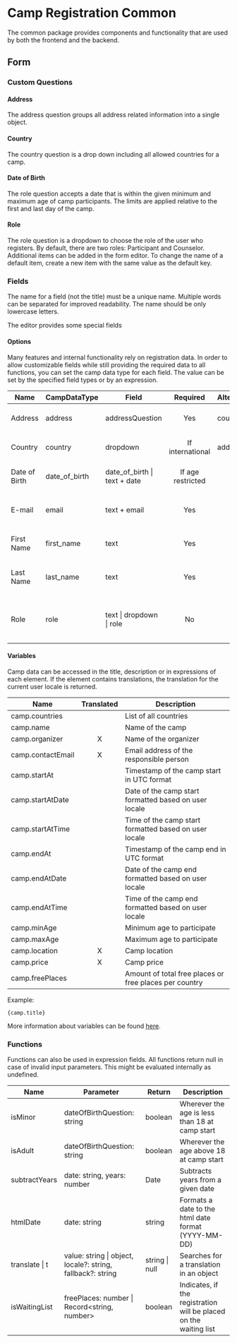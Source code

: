 # Camp Registration Common

The common package provides components and functionality that are used by both the frontend and the backend.

## Form

### Custom Questions

#### Address

The address question groups all address related information into a single object.

#### Country

The country question is a drop down including all allowed countries for a camp.

#### Date of Birth

The role question accepts a date that is within the given minimum and maximum age of camp participants.
The limits are applied relative to the first and last day of the camp.

#### Role

The role question is a dropdown to choose the role of the user who registers.
By default, there are two roles: Participant and Counselor.
Additional items can be added in the form editor.
To change the name of a default item, create a new item with the same value as the default key.

### Fields

The name for a field (not the title) must be a unique name. Multiple words can be separated for improved readability.
The name should be only lowercase letters.

The editor provides some special fields

#### Options

Many features and internal functionality rely on registration data.
In order to allow customizable fields while still providing the required data to all functions, you can set the
camp data type for each field.
The value can be set by the specified field types or by an expression.

| Name            | CampDataType   | Field                        |     Required      | Alternative | Description                                         |
| --------------- | -------------- | ---------------------------- | :---------------: | ----------- | --------------------------------------------------- |
| Address         | address        | addressQuestion              |        Yes        | country     | The address of the person                           |
| Country         | country        | dropdown                     | If international  | address     | The country of the person                           |
| Date of Birth   | date_of_birth  | date_of_birth \| text + date | If age restricted |             | The date of birth of the person                     |
| E-mail          | email          | text + email                 |        Yes        |             | The primary email of the person                     |
| First Name      | first_name     | text                         |        Yes        |             | The persons first name                              |
| Last Name       | last_name      | text                         |        Yes        |             | The persons family name                             |
| Role            | role           | text \| dropdown \| role     |        No         |             | The role of the person. The default is participant. |

#### Variables

Camp data can be accessed in the title, description or in expressions of each element.
If the element contains translations, the translation for the current user locale is returned.

| Name              | Translated | Description                                            |
| ----------------- | :--------: | ------------------------------------------------------ |
| camp.countries    |            | List of all countries                                  |
| camp.name         |            | Name of the camp                                       |
| camp.organizer    |     X      | Name of the organizer                                  |
| camp.contactEmail |     X      | Email address of the responsible person                |
| camp.startAt      |            | Timestamp of the camp start in UTC format              |
| camp.startAtDate  |            | Date of the camp start formatted based on user locale  |
| camp.startAtTime  |            | Time of the camp start formatted based on user locale  |
| camp.endAt        |            | Timestamp of the camp end in UTC format                |
| camp.endAtDate    |            | Date of the camp end formatted based on user locale    |
| camp.endAtTime    |            | Time of the camp end formatted based on user locale    |
| camp.minAge       |            | Minimum age to participate                             |
| camp.maxAge       |            | Maximum age to participate                             |
| camp.location     |     X      | Camp location                                          |
| camp.price        |     X      | Camp price                                             |
| camp.freePlaces   |            | Amount of total free places or free places per country |

Example:

```text
{camp.title}
```

More information about variables can be
found [here](https://surveyjs.io/form-library/documentation/design-survey/conditional-logic).

### Functions

Functions can also be used in expression fields.
All functions return null in case of invalid input parameters. This might be evaluated internally as undefined.

| Name           | Parameter                                                   | Return         | Description                                                       |
| -------------- | ----------------------------------------------------------- | -------------- | ----------------------------------------------------------------- |
| isMinor        | dateOfBirthQuestion: string                                 | boolean        | Wherever the age is less than 18 at camp start                    |
| isAdult        | dateOfBirthQuestion: string                                 | boolean        | Wherever the age above 18 at camp start                           |
| subtractYears  | date: string, years: number                                 | Date           | Subtracts years from a given date                                 |
| htmlDate       | date: string                                                | string         | Formats a date to the html date format (YYYY-MM-DD)               |
| translate \| t | value: string \| object, locale?: string, fallback?: string | string \| null | Searches for a translation in an object                           |
| isWaitingList  | freePlaces: number \| Record<string, number>                | boolean        | Indicates, if the registration will be placed on the waiting list |
